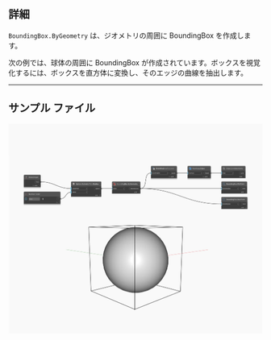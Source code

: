 ## 詳細
`BoundingBox.ByGeometry` は、ジオメトリの周囲に BoundingBox を作成します。

次の例では、球体の周囲に BoundingBox が作成されています。ボックスを視覚化するには、ボックスを直方体に変換し、そのエッジの曲線を抽出します。

___
## サンプル ファイル

![ByGeometry](./Autodesk.DesignScript.Geometry.BoundingBox.ByGeometry_img.jpg)

